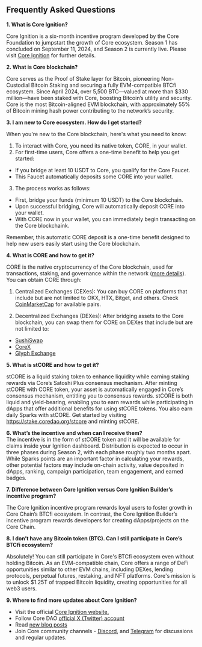## Frequently Asked Questions ## 

**1. What is Core Ignition?**  
  
Core Ignition is a six-month incentive program developed by the Core Foundation to jumpstart the growth of Core ecosystem. Season 1 has concluded on September 11, 2024, and Season 2 is currently live. Please visit [Core Ignition](https://ignition.coredao.org) for further details.

  
**2. What is Core blockchain?**  
  
Core serves as the Proof of Stake layer for Bitcoin, pioneering Non-Custodial Bitcoin Staking and securing a fully EVM-compatible BTCfi ecosystem. Since April 2024, over 5,500 BTC—valued at more than $330 million—have been staked with Core, boosting Bitcoin’s utility and security. Core is the most Bitcoin-aligned EVM blockchain, with approximately 55% of Bitcoin mining hash power contributing to the network’s security.

  
**3. I am new to Core ecosystem. How do I get started?** 

When you're new to the Core blockchain, here's what you need to know:
1. To interact with Core, you need its native token, CORE, in your wallet.
2. For first-time users, Core offers a one-time benefit to help you get started:
* If you bridge at least 10 USDT to Core, you qualify for the Core Faucet.
* This Faucet automatically deposits some CORE into your wallet.
3. The process works as follows:
* First, bridge your funds (minimum 10 USDT) to the Core blockchain.
* Upon successful bridging, Core will automatically deposit CORE into your wallet.
* With CORE now in your wallet, you can immediately begin transacting on the Core blockchaink.

Remember, this automatic CORE deposit is a one-time benefit designed to help new users easily start using the Core blockchain.

  
**4. What is CORE and how to get it?**  

CORE is the native cryptocurrency of the Core blockchain, used for transactions, staking, and governance within the network ([more details](https://docs.coredao.org/docs/Learn/economics/core-token/tokenomics-and-utility)). You can obtain CORE through:

1. Centralized Exchanges (CEXes):
You can buy CORE on platforms that include but are not limited to OKX, HTX, Bitget, and others. Check [CoinMarketCap](https://coinmarketcap.com/currencies/core-dao/) for available pairs.

2. Decentralized Exchanges (DEXes):
After bridging assets to the Core blockchain, you can swap them for CORE on DEXes that include but are not limited to:
* [SushiSwap](https://www.sushi.com/swap)
* [CoreX](https://app.corex.network/)
* [Glyph Exchange](https://app.corex.network/)

  
**5. What is stCORE and how to get it?**  
  
stCORE is a liquid staking token to enhance liquidity while earning staking rewards via Core’s Satoshi Plus consensus mechanism. After minting stCORE with CORE token, your asset is automatically engaged in Core’s consensus mechanism, entitling you to consensus rewards. stCORE is both liquid and yield-bearing, enabling you to earn rewards while participating in dApps that offer additional benefits for using stCORE tokens. You also earn daily Sparks with stCORE. Get started by visiting https://stake.coredao.org/stcore and minting stCORE.
  

**6. What’s the incentive and when can I receive them?**  
The incentive is in the form of stCORE token and it will be available for claims inside your Ignition dashboard. Distribution is expected to occur in three phases during Season 2, with each phase roughly two months apart. While Sparks points are an important factor in calculating your rewards, other potential factors may include on-chain activity, value deposited in dApps, ranking, campaign participation, team engagement, and earned badges.

  
**7. Difference between Core Ignition versus Core Ignition Builder’s incentive program?**
  
The Core Ignition incentive program rewards loyal users to foster growth in Core Chain’s BTCfi ecosystem. In contrast, the Core Ignition Builder’s incentive program rewards developers for creating dApps/projects on the Core Chain.

  
**8. I don’t have any Bitcoin token (BTC). Can I still participate in Core’s BTCfi ecosystem?**

Absolutely! You can still participate in Core's BTCfi ecosystem even without holding Bitcoin. As an EVM-compatible chain, Core offers a range of DeFi opportunities similar to other EVM chains, including DEXes, lending protocols, perpetual futures, restaking, and NFT platforms. Core's mission is to unlock $1.25T of trapped Bitcoin liquidity, creating opportunities for all web3 users.

  
**9. Where to find more updates about Core Ignition?**  
* Visit the official [Core Ignition website.](https://ignition.coredao.org/)
* Follow Core DAO [official X (Twitter) account](https://x.com/Coredao_Org)
* Read [new blog posts](https://coredao.org/explore/blog)
* Join Core community channels - [Discord](https://discord.com/invite/coredaoofficial), and [Telegram](https://t.me/CoreDAOTelegram) for discussions and regular updates.

